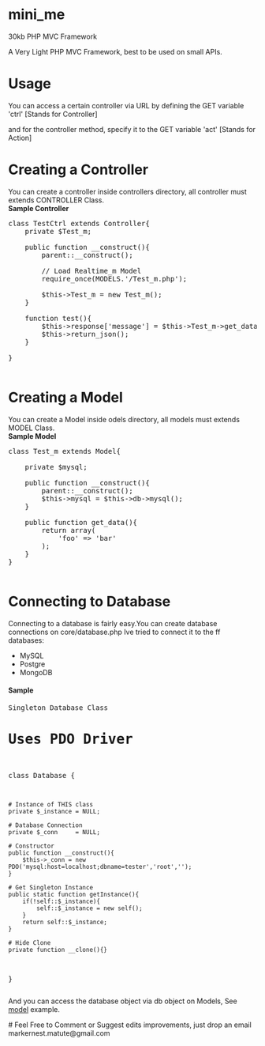 # mini_me
30kb PHP MVC Framework

<p>
  
  A Very Light PHP MVC Framework, best to be used on small APIs.

</p>

# Usage
<p>

  You can access a certain controller via URL by defining the GET variable 'ctrl' [Stands for Controller]
  
  and for the controller method, specify it to the GET variable 'act' [Stands for Action]

</p>

# Creating a Controller
<p>

  You can create a controller inside controllers directory, all controller must extends CONTROLLER Class.
  <br/>
  <b>Sample Controller</b>
  
  <pre>
class TestCtrl extends Controller{
	private $Test_m;	

	public function __construct(){
		parent::__construct();
		
		// Load Realtime_m Model
		require_once(MODELS.'/Test_m.php');

		$this->Test_m = new Test_m();
	}
	
	function test(){
		$this->response['message'] = $this->Test_m->get_data();
		$this->return_json();
	}

}
  </pre>
</p>

# Creating a Model
<p id="modelSample">

  You can create a Model inside odels directory, all models must extends MODEL Class.
  <br/>
  <b>Sample Model</b>
  
  <pre>
class Test_m extends Model{

	private $mysql; 

	public function __construct(){	
		parent::__construct();
		$this->mysql = $this->db->mysql();
	}

	public function get_data(){
		return array(
			'foo' => 'bar'
		);
	}
}
  </pre>
</p>

# Connecting to Database
<p>
  Connecting to a database is fairly easy.You can create database connections on core/database.php
  Ive tried to connect it to the ff databases:
  <ul>
    <li>MySQL</li>
    <li>Postgre</li>
    <li>MongoDB</li>
  </ul>
</p>
<h4>Sample</h4>
<pre>
<?php

# Singleton Database Class
# Uses PDO Driver

class Database {

	# Instance of THIS class
	private $_instance = NULL;

	# Database Connection
	private $_conn     = NULL;

	# Constructor
	public function __construct(){
		$this->_conn = new PDO('mysql:host=localhost;dbname=tester','root','');
	}	

	# Get Singleton Instance
	public static function getInstance(){
		if(!self::$_instance){
			self::$_instance = new self();
		}
		return self::$_instance;
	}		

	# Hide Clone
	private function __clone(){}

}
</pre>
<p>
  And you can access the database object via db object on Models, See <a href="#modelSample">model</a> example.
</p>
# Feel Free to Comment or Suggest edits improvements, just drop an email markernest.matute@gmail.com
